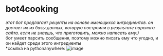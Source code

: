 # bot4cooking
*этот бот предлагает рецепты на основе имеющихся ингредиентов. он достает их из базы данных, которую построили в результате парсинга сайта. если не знаешь, что приготовить, можно написать ему:)*
<br>бот умеет парсить сообщения, поэтому можно писать ему что угодно, и он найдет среди этого ингредиенты
<br>*ссылка на pythonanywhere:
![image](https://user-images.githubusercontent.com/71773679/160932835-bc6360cc-26b2-41e2-9890-2f4737fc827e.png)
